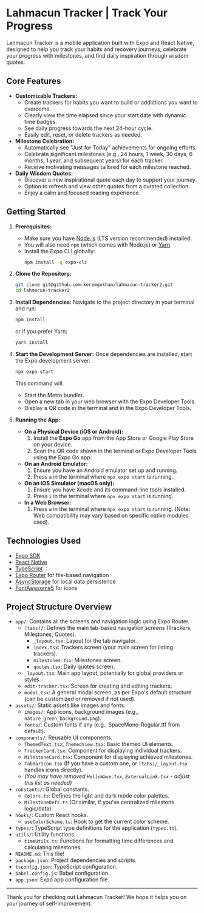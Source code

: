 # Lahmacun Tracker | Track Your Progress

Lahmacun Tracker is a mobile application built with Expo and React Native, designed to help you track your habits and recovery journeys, celebrate your progress with milestones, and find daily inspiration through wisdom quotes.

## Core Features

*   **Customizable Trackers:**
    *   Create trackers for habits you want to build or addictions you want to overcome.
    *   Clearly view the time elapsed since your start date with dynamic time badges.
    *   See daily progress towards the next 24-hour cycle.
    *   Easily edit, reset, or delete trackers as needed.
*   **Milestone Celebration:**
    *   Automatically see "Just for Today" achievements for ongoing efforts.
    *   Celebrate significant milestones (e.g., 24 hours, 1 week, 30 days, 6 months, 1 year, and subsequent years) for each tracker.
    *   Receive motivating messages tailored for each milestone reached.
*   **Daily Wisdom Quotes:**
    *   Discover a new inspirational quote each day to support your journey.
    *   Option to refresh and view other quotes from a curated collection.
    *   Enjoy a calm and focused reading experience.

## Getting Started

1.  **Prerequisites:**
    *   Make sure you have [Node.js](https://nodejs.org/) (LTS version recommended) installed.
    *   You will also need `npm` (which comes with Node.js) or [Yarn](https://yarnpkg.com/).
    *   Install the Expo CLI globally:
        ```bash
        npm install -g expo-cli
        ```

2.  **Clone the Repository:**
    ```bash
    git clone git@github.com:keremgokhan/lahmacun-tracker2.git
    cd lahmacun-tracker2
    ```

3.  **Install Dependencies:**
    Navigate to the project directory in your terminal and run:
    ```bash
    npm install
    ```
    or if you prefer Yarn:
    ```bash
    yarn install
    ```

4.  **Start the Development Server:**
    Once dependencies are installed, start the Expo development server:
    ```bash
    npx expo start
    ```
    This command will:
    *   Start the Metro bundler.
    *   Open a new tab in your web browser with the Expo Developer Tools.
    *   Display a QR code in the terminal and in the Expo Developer Tools.

5.  **Running the App:**
    *   **On a Physical Device (iOS or Android):**
        1.  Install the **Expo Go** app from the App Store or Google Play Store on your device.
        2.  Scan the QR code shown in the terminal or Expo Developer Tools using the Expo Go app.
    *   **On an Android Emulator:**
        1.  Ensure you have an Android emulator set up and running.
        2.  Press `a` in the terminal where `npx expo start` is running.
    *   **On an iOS Simulator (macOS only):**
        1.  Ensure you have Xcode and its command-line tools installed.
        2.  Press `i` in the terminal where `npx expo start` is running.
    *   **In a Web Browser:**
        1.  Press `w` in the terminal where `npx expo start` is running. (Note: Web compatibility may vary based on specific native modules used).

## Technologies Used

*   [Expo SDK](https://expo.dev/)
*   [React Native](https://reactnative.dev/)
*   [TypeScript](https://www.typescriptlang.org/)
*   [Expo Router](https://docs.expo.dev/router/introduction/) for file-based navigation
*   [AsyncStorage](https://react-native-async-storage.github.io/async-storage/) for local data persistence
*   [FontAwesome5](https://icons.expo.fyi/) for icons

## Project Structure Overview

*   `app/`: Contains all the screens and navigation logic using Expo Router.
    *   `(tabs)/`: Defines the main tab-based navigation screens (Trackers, Milestones, Quotes).
        *   `_layout.tsx`: Layout for the tab navigator.
        *   `index.tsx`: Trackers screen (your main screen for listing trackers).
        *   `milestones.tsx`: Milestones screen.
        *   `quotes.tsx`: Daily quotes screen.
    *   `_layout.tsx`: Main app layout, potentially for global providers or styles.
    *   `edit-tracker.tsx`: Screen for creating and editing trackers.
    *   `modal.tsx`: A general modal screen, as per Expo's default structure (can be customized or removed if not used).
*   `assets/`: Static assets like images and fonts.
    *   `images/`: App icons, background images (e.g., `nature_green_background.png`).
    *   `fonts/`: Custom fonts if any (e.g., SpaceMono-Regular.ttf from default).
*   `components/`: Reusable UI components.
    *   `ThemedText.tsx`, `ThemedView.tsx`: Basic themed UI elements.
    *   `TrackerCard.tsx`: Component for displaying individual trackers.
    *   `MilestoneCard.tsx`: Component for displaying achieved milestones.
    *   `TabBarIcon.tsx` (If you have a custom one, or `(tabs)/_layout.tsx` handles icons directly).
    *   *(You may have removed `HelloWave.tsx`, `ExternalLink.tsx` - adjust this list as needed)*
*   `constants/`: Global constants.
    *   `Colors.ts`: Defines the light and dark mode color palettes.
    *   `MilestoneDefs.ts` (Or similar, if you've centralized milestone logic/data).
*   `hooks/`: Custom React hooks.
    *   `useColorScheme.ts`: Hook to get the current color scheme.
*   `types/`: TypeScript type definitions for the application (`types.ts`).
*   `utils/`: Utility functions.
    *   `timeUtils.ts`: Functions for formatting time differences and calculating milestones.
*   `README.md`: This file!
*   `package.json`: Project dependencies and scripts.
*   `tsconfig.json`: TypeScript configuration.
*   `babel.config.js`: Babel configuration.
*   `app.json`: Expo app configuration file.

---

Thank you for checking out Lahmacun Tracker! We hope it helps you on your journey of self-improvement.
